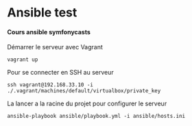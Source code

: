 # Ansible test
#### Cours ansible symfonycasts


Démarrer le serveur avec Vagrant
```
vagrant up
```

Pour se connecter en SSH au serveur
```
ssh vagrant@192.168.33.10 -i ./.vagrant/machines/default/virtualbox/private_key
```

La lancer a la racine du projet pour configurer le serveur
```
ansible-playbook ansible/playbook.yml -i ansible/hosts.ini
```
